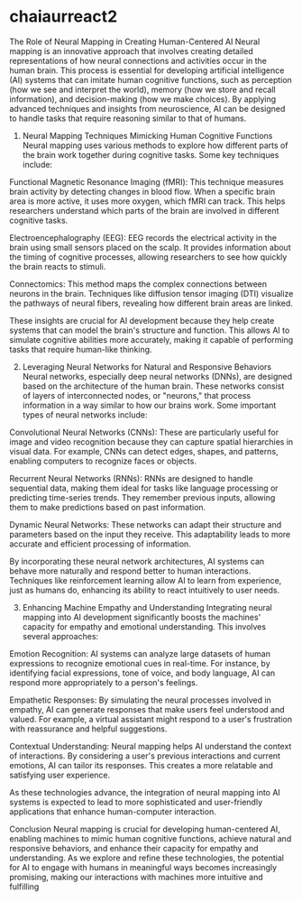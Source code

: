 ﻿# chaiaurreact2
 The Role of Neural Mapping in Creating Human-Centered AI
Neural mapping is an innovative approach that involves creating detailed representations of how neural connections and activities occur in the human brain. This process is essential for developing artificial intelligence (AI) systems that can imitate human cognitive functions, such as perception (how we see and interpret the world), memory (how we store and recall information), and decision-making (how we make choices). By applying advanced techniques and insights from neuroscience, AI can be designed to handle tasks that require reasoning similar to that of humans.

1. Neural Mapping Techniques Mimicking Human Cognitive Functions
Neural mapping uses various methods to explore how different parts of the brain work together during cognitive tasks. Some key techniques include:

Functional Magnetic Resonance Imaging (fMRI): This technique measures brain activity by detecting changes in blood flow. When a specific brain area is more active, it uses more oxygen, which fMRI can track. This helps researchers understand which parts of the brain are involved in different cognitive tasks.

Electroencephalography (EEG): EEG records the electrical activity in the brain using small sensors placed on the scalp. It provides information about the timing of cognitive processes, allowing researchers to see how quickly the brain reacts to stimuli.

Connectomics: This method maps the complex connections between neurons in the brain. Techniques like diffusion tensor imaging (DTI) visualize the pathways of neural fibers, revealing how different brain areas are linked.

These insights are crucial for AI development because they help create systems that can model the brain's structure and function. This allows AI to simulate cognitive abilities more accurately, making it capable of performing tasks that require human-like thinking.

2. Leveraging Neural Networks for Natural and Responsive Behaviors
Neural networks, especially deep neural networks (DNNs), are designed based on the architecture of the human brain. These networks consist of layers of interconnected nodes, or "neurons," that process information in a way similar to how our brains work. Some important types of neural networks include:

Convolutional Neural Networks (CNNs): These are particularly useful for image and video recognition because they can capture spatial hierarchies in visual data. For example, CNNs can detect edges, shapes, and patterns, enabling computers to recognize faces or objects.

Recurrent Neural Networks (RNNs): RNNs are designed to handle sequential data, making them ideal for tasks like language processing or predicting time-series trends. They remember previous inputs, allowing them to make predictions based on past information.

Dynamic Neural Networks: These networks can adapt their structure and parameters based on the input they receive. This adaptability leads to more accurate and efficient processing of information.

By incorporating these neural network architectures, AI systems can behave more naturally and respond better to human interactions. Techniques like reinforcement learning allow AI to learn from experience, just as humans do, enhancing its ability to react intuitively to user needs.

3. Enhancing Machine Empathy and Understanding
Integrating neural mapping into AI development significantly boosts the machines' capacity for empathy and emotional understanding. This involves several approaches:

Emotion Recognition: AI systems can analyze large datasets of human expressions to recognize emotional cues in real-time. For instance, by identifying facial expressions, tone of voice, and body language, AI can respond more appropriately to a person's feelings.

Empathetic Responses: By simulating the neural processes involved in empathy, AI can generate responses that make users feel understood and valued. For example, a virtual assistant might respond to a user's frustration with reassurance and helpful suggestions.

Contextual Understanding: Neural mapping helps AI understand the context of interactions. By considering a user's previous interactions and current emotions, AI can tailor its responses. This creates a more relatable and satisfying user experience.

As these technologies advance, the integration of neural mapping into AI systems is expected to lead to more sophisticated and user-friendly applications that enhance human-computer interaction.

Conclusion
Neural mapping is crucial for developing human-centered AI, enabling machines to mimic human cognitive functions, achieve natural and responsive behaviors, and enhance their capacity for empathy and understanding. As we explore and refine these technologies, the potential for AI to engage with humans in meaningful ways becomes increasingly promising, making our interactions with machines more intuitive and fulfilling
